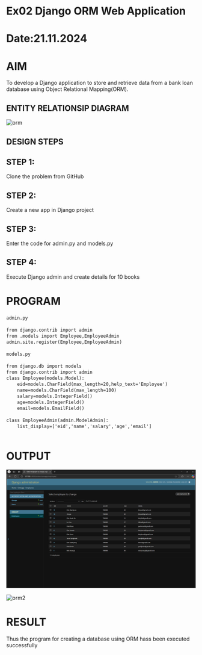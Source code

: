 # Ex02 Django ORM Web Application
# Date:21.11.2024
# AIM
To develop a Django application to store and retrieve data from a bank loan database using Object Relational Mapping(ORM).



## ENTITY RELATIONSIP DIAGRAM
![orm](https://github.com/user-attachments/assets/b79b74dd-25fa-42f0-848f-9c0eb4e42a1b)


## DESIGN STEPS
## STEP 1:
Clone the problem from GitHub

## STEP 2:
Create a new app in Django project

## STEP 3:
Enter the code for admin.py and models.py

## STEP 4:
Execute Django admin and create details for 10 books

# PROGRAM
```
admin.py

from django.contrib import admin
from .models import Employee,EmployeeAdmin
admin.site.register(Employee,EmployeeAdmin)

models.py

from django.db import models
from django.contrib import admin
class Employee(models.Model):
    eid=models.CharField(max_length=20,help_text='Employee')
    name=models.CharField(max_length=100)
    salary=models.IntegerField()
    age=models.IntegerField()
    email=models.EmailField()

class EmployeeAdmin(admin.ModelAdmin):
    list_display=['eid','name','salary','age','email']
    
```


# OUTPUT
![alt text](ormscreenshot.png)

![orm2](https://github.com/user-attachments/assets/99cb9cf6-76af-484d-8790-f9845c4f9ed2)



# RESULT
Thus the program for creating a database using ORM hass been executed successfully
